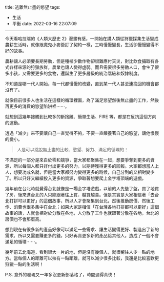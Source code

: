 title: 逃離無止盡的慾望
tags:
  - 生活
  - 平衡
date: 2022-03-16 22:07:09
---


今天看哈拉瑞的《人類大歷史 2》漫畫有感，一開始在講人類從狩獵採集生活變成農耕生活時，就像跟魔鬼小麥簽訂了契約一樣，工時慢慢變長，生活卻慢慢變得不好的故事。

農耕讓人必須要長期勞動，但是種植少數作物卻很難應付天災，對比飲食攝取有各式各樣來源的狩獵族群，農業也讓人變得虛弱。而且需要很多勞動人口，會生了很多小孩，又需要更多的食物，還誕生了更多層級的統治階級和奴隸制度。

不知道是哪一代人開始，每一代都慢慢的改變，直到某一代人甚至連挽回的機會都沒有了。

就像目前很多人也生活在這樣的循環裡面，為了滿足慾望然後無止盡的工作，然後再更多的消費的慾望陷阱裡⋯⋯。

<!-- more -->

就想到這幾年接觸到比較多的斷捨離、簡單生活、FIRE 等，都是在反抗這個方向的運動。

透過「減少」來不要讓自己一直覺得不夠，不要一直餵養著自己的慾望，讓他慢慢的變小。

> 人是可以跳脫無止盡的比較、慾望、努力、滿足的循環的！

不滿足的一部分是來自於零和競爭，當大家都聚集在一起，想要爭奪到更多的資源，所以每個人都只好付出更多的努力，以期待獲得更多的回報。大家都想當人上人，想要功成名就，但是當大家都努力變得更多的時候，自己分到的又相對變少了。所以只好又繼續投入更多的資源，爭取著想要爬上金字塔頂端的遊戲。

幾年前在台北時就覺得台北就像是一場金字塔遊戲，以前的人先墊了盤，買了地買了房，後來進台北的人只能跟著往上買，越買越貴。但是其實是大家相信著「去台北打拼可以更好」的這個故事，所以人才會聚集到台北，然後推動房價、然後工作、消費也很多集中在台北；如果大家是相信「在台灣各地打拼都可以更好」這個故事的話，人就會相對於分散在各地，人分散了工作也就跟著分散在各地，台北的房價也不會那麼高。

想到現在有很多新的產品好像可以滿足一些需求、讓生活變得更好、製造出了新的需求，所以又需要賺更多的錢，只好再賣更多新的產品給其他人，造成了一個不會滿足的循環⋯⋯。

幾年前去北海道，看到很大一片的地，但是沒有幾個人，就很嚮往人少一點的地方。當每個人的距離可以拉有一點距離，就可以減少很多比較，我還是比較喜歡更狩獵一點的生活啊！

P.S. 意外的發現又一年多沒更新部落格了，時間過得真快！
